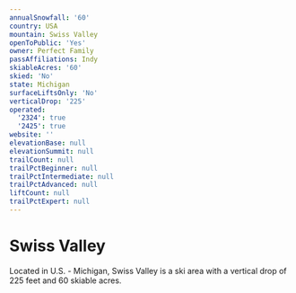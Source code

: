 ```yaml
---
annualSnowfall: '60'
country: USA
mountain: Swiss Valley
openToPublic: 'Yes'
owner: Perfect Family
passAffiliations: Indy
skiableAcres: '60'
skied: 'No'
state: Michigan
surfaceLiftsOnly: 'No'
verticalDrop: '225'
operated:
  '2324': true
  '2425': true
website: ''
elevationBase: null
elevationSummit: null
trailCount: null
trailPctBeginner: null
trailPctIntermediate: null
trailPctAdvanced: null
liftCount: null
trailPctExpert: null
---
```



# Swiss Valley

Located in U.S. - Michigan, Swiss Valley is a ski area with a vertical drop of 225 feet and 60 skiable acres.
